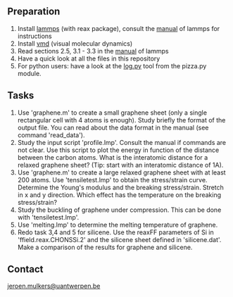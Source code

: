 Preparation
-----------

1. Install [lammps](http://lammps.sandia.gov/) (with reax package), consult the [manual](http://lammps.sandia.gov/doc/Manual.html) of lammps for instructions
2. Install [vmd](http://www.ks.uiuc.edu/Research/vmd/) (visual molecular dynamics)
3. Read sections 2.5, 3.1 - 3.3 in the [manual](http://lammps.sandia.gov/doc/Manual.html) of lammps
4. Have a quick look at all the files in this repository
5. For python users: have a look at the [log.py](http://pizza.sandia.gov/doc/log.html) tool from the pizza.py module.

Tasks
-----

1. Use 'graphene.m' to create a small graphene sheet (only a single rectangular cell with 4 atoms is enough). Study briefly the format of the output file. You can read about the data format in the manual (see command 'read_data').
2. Study the input script 'profile.lmp'. Consult the manual if commands are not clear. Use this script to plot the energy in function of the distance between the carbon atoms. What is the interatomic distance for a relaxed graphene sheet? (Tip: start with an interatomic distance of 1A).
3. Use 'graphene.m' to create a large relaxed graphene sheet with at least 200 atoms. Use 'tensiletest.lmp' to obtain the stress/strain curve. Determine the Young's modulus and the breaking stress/strain. Stretch in x and y direction. Which effect has the temperature on the breaking stress/strain?
4. Study the buckling of graphene under compression. This can be done with 'tensiletest.lmp'.
5. Use 'melting.lmp' to determine the melting temperature of graphene.
6. Redo task 3,4 and 5 for silicene. Use the reaxFF parameters of Si in 'ffield.reax.CHONSSi.2' and the silicene sheet defined in 'silicene.dat'. Make a comparison of the results for graphene and silicene.

Contact
-------

jeroen.mulkers@uantwerpen.be
